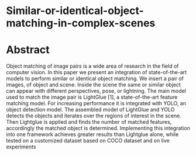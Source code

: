# Similar-or-identical-object-matching-in-complex-scenes
# Abstract
Object matching of image pairs is a wide area of
research in the field of computer vision. In this paper we
present an integration of state-of-the-art models to
perform similar or identical object matching.
We insert a pair of images, of object and scene. Inside
the scene the same or similar object can appear with
different perspectives, pose, or lightning. The main
model used to match the image pair is LightGlue [1], a
state-of-the-art feature matching model. For increasing
performance it is integrated with YOLO, an object
detection model. The assembled model of LightGlue
and YOLO detects the objects and iterates over the
regions of interest in the scene. Then Lightglue is
applied and finds the number of matched features,
accordingly the matched object is determined.
Implementing this integration into one framework
achieves greater results than Lightglue alone, while
tested on a customized dataset based on COCO
dataset and on live experiments
